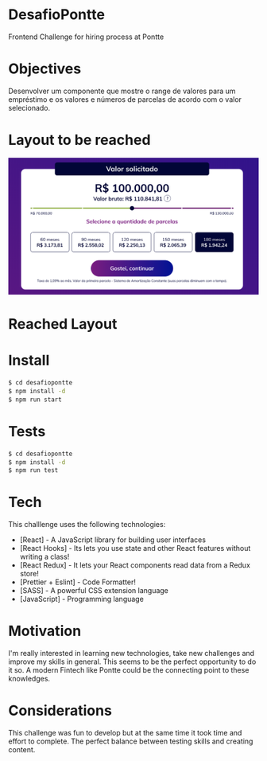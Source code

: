 # DesafioPontte

Frontend Challenge for hiring process at Pontte 

# Objectives
Desenvolver um componente que mostre o range de valores para um empréstimo e os valores e números de parcelas de acordo com o valor selecionado.

# Layout to be reached
![](images/objective.png)

# Reached Layout


# Install
```sh
$ cd desafiopontte
$ npm install -d
$ npm run start
```

# Tests
```sh
$ cd desafiopontte
$ npm install -d
$ npm run test
```

# Tech

This challlenge uses the following technologies:

* [React] - A JavaScript library for building user interfaces
* [React Hooks] - Its lets you use state and other React features without writing a class!
* [React Redux] - It lets your React components read data from a Redux store!
* [Prettier + Eslint] - Code Formatter!
* [SASS] - A powerful CSS extension language
* [JavaScript] - Programming language

# Motivation
I'm really interested in learning new technologies, take new challenges and improve my skills in general. This seems to be the perfect opportunity to do it so.
A modern Fintech like Pontte could be the connecting point to these knowledges.

# Considerations
This challenge was fun to develop but at the same time it took time and effort to complete.
The perfect balance between testing skills and creating content.
